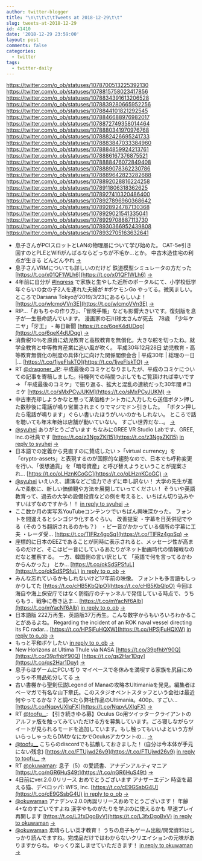 ```yaml
---
author: twitter-blogger
title: "\n\t\t\t\tTweets at 2018-12-29\t\t"
slug: tweets-at-2018-12-29
id: 41410
date: '2018-12-29 23:59:00'
layout: post
comments: false
categories:
  - twitter
tags:
  - twitter-daily
---
```


https://twitter.com/o_ob/statuses/1078700513225392130 https://twitter.com/o_ob/statuses/1078815758023417856 https://twitter.com/o_ob/statuses/1078834391613206528 https://twitter.com/o_ob/statuses/1078839280665952256 https://twitter.com/o_ob/statuses/1078844101821292545 https://twitter.com/o_ob/statuses/1078846688976982017 https://twitter.com/o_ob/statuses/1078872749358014464 https://twitter.com/o_ob/statuses/1078880341970976768 https://twitter.com/o_ob/statuses/1078882426695241733 https://twitter.com/o_ob/statuses/1078883847033384960 https://twitter.com/o_ob/statuses/1078884859924213761 https://twitter.com/o_ob/statuses/1078886167376875521 https://twitter.com/o_ob/statuses/1078888476072849408 https://twitter.com/o_ob/statuses/1078889078362230786 https://twitter.com/o_ob/statuses/1078889642823282688 https://twitter.com/o_ob/statuses/1078892028816224258 https://twitter.com/o_ob/statuses/1078911806318362625 https://twitter.com/o_ob/statuses/1078927410320486400 https://twitter.com/o_ob/statuses/1078927896960368642 https://twitter.com/o_ob/statuses/1078928924787130368 https://twitter.com/o_ob/statuses/1078929021541335041 https://twitter.com/o_ob/statuses/1078929708887113730 https://twitter.com/o_ob/statuses/1078930366952439808 https://twitter.com/o_ob/statuses/1078932705163632641  

*   息子さんがPCIスロットとLANの物理層について学び始めた。 CAT-5e引き回すのとPLEとWifiがんばるならどっちが不毛か…とか。 中古木造住宅の利点が生きる どんどんやれ [->](https://twitter.com/o_ob/statuses/1078700513225392130)
*   息子さんVRMについても詳しいのだけど 鉄道模型シミュレータの方だった [https://t.co/x01QF1WLh6](https://t.co/x01QF1WLh6) [->](https://twitter.com/o_ob/statuses/1078815758023417856)
*   4年前に自分が [#Ingress](https://twitter.com/search?q=%23Ingress&src=hash) で家族と生やした近所のポータルにて、小学校低学年ぐらいの女の子2人を連れた夫婦が #ポケモンGo やってる。微笑ましい。 ところでDarsana Tokyoが2019/3/23にあるらしいよ！ [https://t.co/wlcmoVVn3E](https://t.co/wlcmoVVn3E) [->](https://twitter.com/o_ob/statuses/1078834391613206528)
*   RIP...「おもちゃの作り方」、「冒険手帳」なども影響大きいです。復刻版を息子が一生懸命読んでいます。 漫画家の石川球太さんが死去　78歳　「少年ケニヤ」「牙王」 - 毎日新聞 [https://t.co/6qeK4dUDqg](https://t.co/6qeK4dUDqg) [->](https://twitter.com/o_ob/statuses/1078839280665952256)
*   消費税10％を原資に幼児教育と高校教育を無償化。大きな舵を切ったね。就学全教育と中等教育産業に追い風が吹く。 平成30年12月28日 幼児教育・高等教育無償化の制度の具体化に向けた関係閣僚会合 | 平成30年 | 総理の一日 |… [https://t.co/1jveFIskTO](https://t.co/1jveFIskTO) [->](https://twitter.com/o_ob/statuses/1078844101821292545)
*   RT [@dragoner_JP](https://twitter.com/dragoner_JP): 平成最後のコミケとなりましたが、平成のコミケについての記事を寄稿しました。待機列での時間つぶしでもご覧頂ければ幸いです → 「平成最後のコミケ」で振り返る、拡大と混乱の連続だった30年間 #コミケ [https://t.co/sMxPCyJUKM](https://t.co/sMxPCyJUKM) [->](https://twitter.com/o_ob/statuses/1078846688976982017)
*   中古車売却しようかなと思って某価格ナントカに入力したら送信ボタン押した数秒後に電話が鳴り営業されまくりでマジでドン引きした。 「ボタン押したら電話が鳴ります」ぐらい書いたほうがいいのかもしれない。 ところで話を聴いても年末年始は店舗が動いていない。 すごい世界だな…。 [->](https://twitter.com/o_ob/statuses/1078872749358014464)
*   [@syuhei](https://twitter.com/syuhei) ありがとうございます ちなみにGREE VR Studio Labです、GREE, Inc.の社員です [https://t.co/z3NgxZKI15](https://t.co/z3NgxZKI15) [in reply to syuhei](https://twitter.com/syuhei/statuses/1078879603333025793) [->](https://twitter.com/o_ob/statuses/1078880341970976768)
*   日本語での定義から見直すのに賛成したい >「virtual currency」を「crypto-assets」と表現するのが国際的な趨勢なので、日本でも呼称変更を行い、「仮想通貨」を「暗号資産」と呼び替えようということが提案され… [https://t.co/oLHznKCoGC](https://t.co/oLHznKCoGC) [->](https://twitter.com/o_ob/statuses/1078882426695241733)
*   [@syuhei](https://twitter.com/syuhei) いえいえ、講演などご協力できずに申し訳ない！ 大学の先生が進んで柔軟に、新しい価値観や方法を展開していってください！ そういや英語教育って、過去の大学の設備投資などの例を考えると、いちばん切り込みやすいはずなのですから！！ [in reply to syuhei](https://twitter.com/syuhei/statuses/1078883186950590466) [->](https://twitter.com/o_ob/statuses/1078883847033384960)
*   ここ数か月の実写系YouTubeコンテンツでいちばん興味深かった。 フォントを間違えるとシンゴジラ化するぐらい。 改善提案 ・字幕を日英併記でやる（そのうち翻訳されるのかも？） ・ピー音がかかっている個所の字幕に工夫 ・レーダ受… [https://t.co/TlFRz4gpSq](https://t.co/TlFRz4gpSq) [->](https://twitter.com/o_ob/statuses/1078884859924213761)
*   座標的に日本のEEZであることが同時に表示されると、メッセージ性が高まるのだけど、そこはピー音にしているあたりがネット動画時代の情報戦なのだなと推察する。 一方、韓国側の言い訳として 「英語で何を言ってるかわからんかった」 とか… [https://t.co/okSdSPSfuL](https://t.co/okSdSPSfuL) [in reply to o_ob](https://twitter.com/o_ob/statuses/1078884859924213761) [->](https://twitter.com/o_ob/statuses/1078886167376875521)
*   みんな忘れているかもしれないけど17年前の映像。 フォントも多言語もしっかりしてた [https://t.co/cHB5KbQlpO](https://t.co/cHB5KbQlpO) 今回は海自や海上保安庁ではなく防衛庁のチャンネルで発信している時点で、うちらもう、戦争に巻き込ま… [https://t.co/mYacNf6Alb](https://t.co/mYacNf6Alb) [in reply to o_ob](https://twitter.com/o_ob/statuses/1078886167376875521) [->](https://twitter.com/o_ob/statuses/1078888476072849408)
*   日本語版 222万再生、英語版37万再生。こんな数字からもいろいろわかることがあるよね。 Regarding the incident of an ROK naval vessel directing its FC radar… [https://t.co/HPSjFuHQXW](https://t.co/HPSjFuHQXW) [in reply to o_ob](https://twitter.com/o_ob/statuses/1078888476072849408) [->](https://twitter.com/o_ob/statuses/1078889078362230786)
*   もっと平和ボケしたい [in reply to o_ob](https://twitter.com/o_ob/statuses/1078889078362230786) [->](https://twitter.com/o_ob/statuses/1078889642823282688)
*   New Horizons at Ultima Thule via NASA [https://t.co/39pfhbY90Q](https://t.co/39pfhbY90Q) [https://t.co/qs2Har1Dqy](https://t.co/qs2Har1Dqy) [->](https://twitter.com/o_ob/statuses/1078892028816224258)
*   息子らはゲームにPCいぢり マイペースで冬休みを満喫する家族を尻目にめっちゃ不用品処分してる [->](https://twitter.com/o_ob/statuses/1078911806318362625)
*   古い書棚から聖剣伝説Legend of Manaの攻略本Ultimaniaを発見。編集者はベーマガで有名な山下章氏。このスタジオベントスタッフという会社は最近何やってるかな？と調べたら弊社作品のUltimania。400p、すごい… [https://t.co/NqpvUXIqFX](https://t.co/NqpvUXIqFX) [->](https://twitter.com/o_ob/statuses/1078927410320486400)
*   RT [@toofu__](https://twitter.com/toofu__): 【引き続きゆる募】Oculus Go用ツイッタークライアントのアルファ版を触ってみていただける方を募集しています。ごろ寝しながらツイートが見られるモードを追加しています。もし触ってもいいよという方がいらっしゃったらDMかなにかでOculusアカウントの… [->](https://twitter.com/o_ob/statuses/1078927896960368642)
*   [@toofu__](https://twitter.com/toofu__) こちらのdiscordでも拡散しておきました！ (自分は今本体が手元にない残念) [https://t.co/FTUjwd26v9](https://t.co/FTUjwd26v9) [in reply to toofu__](https://twitter.com/toofu__/statuses/1078927218380685315) [->](https://twitter.com/o_ob/statuses/1078928924787130368)
*   RT [@okuwaman](https://twitter.com/okuwaman): 息子（5）の愛読書、アナデンアルティマニア [https://t.co/nGR6HuS49t](https://t.co/nGR6HuS49t) [->](https://twitter.com/o_ob/statuses/1078929021541335041)
*   4日前にver.2.0.0リリース おめでとうございます アナザーエデン 時空を超える猫、デベロッパ: WFS, Inc. [https://t.co/cE9GSsbG4U](https://t.co/cE9GSsbG4U) [in reply to o_ob](https://twitter.com/o_ob/statuses/1078927410320486400) [->](https://twitter.com/o_ob/statuses/1078929708887113730)
*   [@okuwaman](https://twitter.com/okuwaman) アナデンv.2.0.0再誕リリースおめでとうございます！ 年齢4+なのすごいですよね 漢字やものがたりを学ぶのに使えるかも 早速プレイ再開します [https://t.co/L3fxDgoBvV](https://t.co/L3fxDgoBvV) [in reply to okuwaman](https://twitter.com/okuwaman/statuses/1078928850451460096) [->](https://twitter.com/o_ob/statuses/1078930366952439808)
*   [@okuwaman](https://twitter.com/okuwaman) 素晴らしい英才教育！ うちの息子もゲーム出版/開発資料はしっかり読んでますね。完成品だけではわからないクリエイションの元味がありますからね。 ゆっくり楽しませていただきます！ [in reply to okuwaman](https://twitter.com/okuwaman/statuses/1078932187414593536) [->](https://twitter.com/o_ob/statuses/1078932705163632641)